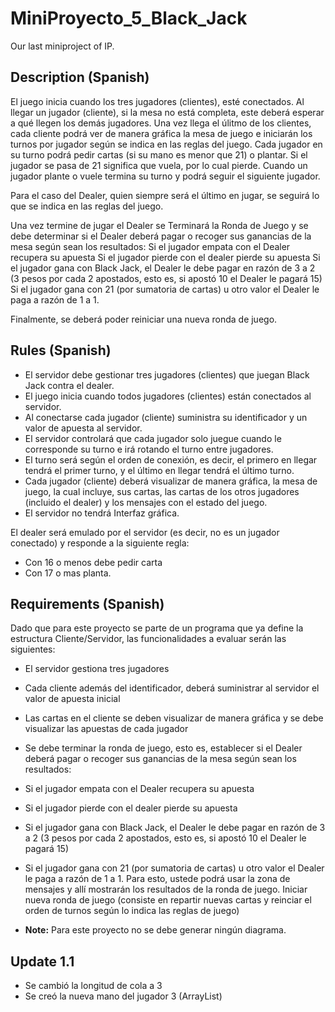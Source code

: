 # MiniProyecto_5_Black_Jack
Our last miniproject of IP.

## Description (Spanish)

El juego inicia cuando los tres jugadores (clientes), esté conectados. Al llegar un jugador (cliente), si la mesa no está completa, este deberá esperar a qué llegen los demás jugadores.
Una vez llega el úlitmo de los clientes, cada cliente podrá ver de manera gráfica la mesa de juego e iniciarán los turnos por jugador según se indica en las reglas del juego.
Cada jugador en su turno podrá pedir cartas (si su mano es menor que 21) o plantar.
Si el jugador se pasa de 21 significa que vuela, por lo cual pierde.
Cuando un jugador plante o vuele termina su turno y podrá seguir el siguiente jugador.

Para el caso del Dealer, quien siempre será el último en jugar, se seguirá lo que se indica en las reglas del juego.


Una vez termine de jugar el Dealer se Terminará la Ronda de Juego y se debe determinar si el Dealer deberá pagar o recoger sus ganancias de la mesa según sean los resultados:
Si el jugador empata con el Dealer recupera su apuesta
Si el jugador pierde con el dealer pierde su apuesta
Si el jugador gana con Black Jack, el Dealer le debe pagar en razón de 3 a 2 (3 pesos por cada 2 apostados, esto es, si apostó 10 el Dealer le pagará 15)
Si el jugador gana con 21 (por sumatoria de cartas) u otro valor el Dealer le paga a razón de 1 a 1.



Finalmente, se deberá poder reiniciar una nueva ronda de juego.

## Rules (Spanish)

- El servidor debe gestionar tres jugadores (clientes) que juegan Black Jack contra el dealer.
- El juego inicia cuando todos jugadores (clientes) están conectados al servidor.
- Al conectarse cada jugador (cliente) suministra su identificador y un valor de apuesta al servidor.
- El servidor controlará que cada jugador solo juegue cuando le corresponde su turno e irá rotando el turno entre jugadores.
- El turno será según el orden de conexión, es decir, el primero en llegar tendrá el primer turno, y el último en llegar tendrá el último turno.
- Cada jugador (cliente) deberá visualizar de manera gráfica, la mesa de juego, la cual incluye, sus cartas, las cartas de los otros jugadores (incluido el dealer) y los mensajes con el estado del juego.
- El servidor no tendrá Interfaz gráfica.

El dealer será emulado por el servidor (es decir, no es un jugador conectado) y responde a la siguiente regla:

- Con 16 o menos debe pedir carta
- Con 17 o mas planta.

## Requirements (Spanish)

Dado que para este proyecto se parte de un programa que ya define la estructura Cliente/Servidor, las funcionalidades a evaluar serán las siguientes:

- El servidor gestiona tres jugadores
- Cada cliente además del identificador, deberá suministrar al servidor el valor de apuesta inicial
- Las cartas en el cliente se deben visualizar de manera gráfica y se debe visualizar las apuestas de cada jugador
- Se debe terminar la ronda de juego, esto es, establecer si el Dealer deberá pagar o recoger sus ganancias de la mesa según sean los resultados:
- Si el jugador empata con el Dealer recupera su apuesta
- Si el jugador pierde con el dealer pierde su apuesta
- Si el jugador gana con Black Jack, el Dealer le debe pagar en razón de 3 a 2 (3 pesos por cada 2 apostados, esto es, si apostó 10 el Dealer le pagará 15)
- Si el jugador gana con 21 (por sumatoria de cartas) u otro valor el Dealer le paga a razón de 1 a 1.
Para esto, ustede podrá usar la zona de mensajes y allí mostrarán los resultados de la ronda de juego.
Iniciar nueva ronda de juego (consiste en repartir nuevas cartas y reinciar el orden de turnos según lo indica las reglas de juego)


- **Note:** Para este proyecto no se debe generar ningún diagrama.

## Update 1.1
- Se cambió la longitud de cola a 3
- Se creó la nueva mano del jugador 3 (ArrayList)
